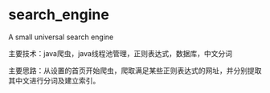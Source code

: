 # search_engine

A small universal search engine

主要技术：java爬虫，java线程池管理，正则表达式，数据库，中文分词

主要思路：从设置的首页开始爬虫，爬取满足某些正则表达式的网址，并分别提取其中文进行分词及建立索引。

